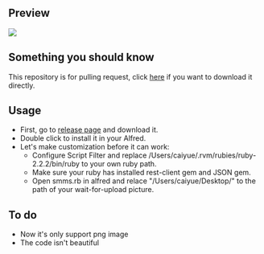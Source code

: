 ## Preview
![](http://ww1.sinaimg.cn/large/9cd5b17egw1f9gd9pr81fg20jg0c6u0z.gif)

## Something you should know
 This repository is for pulling request, click [here](https://github.com/caiyue1993/smms-alfred-workflow/releases) if you want to download it directly. 
## Usage
- First, go to [release page](https://github.com/caiyue1993/smms-alfred-workflow/releases) and download it.
- Double click to install it in your Alfred.
- Let's make customization before it can work:
	- Configure Script Filter and replace /Users/caiyue/.rvm/rubies/ruby-2.2.2/bin/ruby to your own ruby path.
	- Make sure your ruby has installed rest-client gem and JSON gem.
	- Open smms.rb in alfred and relace "/Users/caiyue/Desktop/" to the path of your wait-for-upload picture. 
	
## To do
- Now it's only support png image 
- The code isn't beautiful 

 
